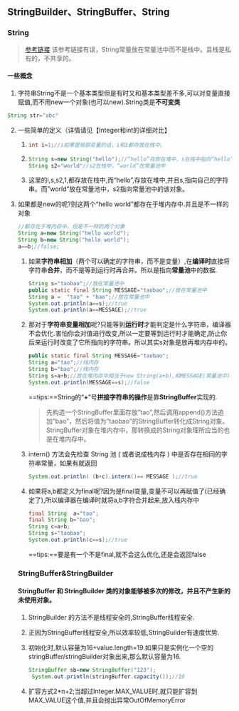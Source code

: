 ## StringBuilder、StringBuffer、String

### String

> [参考链接](https://www.nowcoder.com/profile/891455099/test/39167738/3731#referAnchor) 该参考链接有误，String常量放在常量池中而不是栈中。且栈是私有的，不共享的。

#### 一些概念

1. 字符串String不是一个基本类型但是有时又和基本类型差不多,可以对变量直接赋值,而不用new一个对象(也可以new).String类是**不可变类**

```java
String str="abc"
```

2. 一些简单的定义（详情请见【Integer和int的详细对比】

   1. ```java
      int i=1;//i如果是局部变量的话，i和1都存放在栈中。
      ```

   2. ```java
      String s=new String("hello");//“hello”存放在堆中，s在栈中指向“hello”
      String s2="world"//s2在栈中，“world”在常量池中
      ```

   3. 这里的i,s,s2,1,都存放在栈中,而“hello”,存放在堆中,并且s,指向自己的字符串。而”world”放在常量池中，s2指向常量池中的该对象。

   

3. 如果都是new的呢?则这两个“hello world”都存在于堆内存中.并且是不一样的对象

   ```java
   //都存在于堆内存中，但是不一样的两个对象
   String a=new String("hello world");
   String b=new String("hello world");
   a==b;//false;
   ```

   1. 如果**字符串相加**（两个可以确定的字符串，而不是变量）,在**编译时**直接将字符串**合并**，而不是等到运行时再合并。所以是指向**常量池**中的数据.

      ```java
      String s="taobao";//放在常量池中
      public static final String MESSAGE="taobao";//放在常量池中
      String a =  "tao" + "bao";//放在常量池中
      System.out.println(a==s);//true
      System.out.println(a==MESSAGE);//true
      ```

   2. 那对于**字符串变量相加**呢?只能等到**运行时**才能判定是什么字符串，编译器不会优化.害怕你会对值进行改变,所以一定要等到运行时才能确定,防止你后来运行时改变了它所指向的字符串。所以其实s对象是放再堆内存中的。

      ```java
      public static final String MESSAGE="taobao";
      String a="tao";//栈内存
      String b="bao";//栈内存
      String s=a+b;//放在堆内存中相当于new String(a+b),和MESSAGE(常量池中)不是同一个对象
      System.out.println(MESSAGE==s);//false
      ```

      ==tips:==String的“**+**”号**拼接字符串的操作**是靠**StringBuffer**实现的.

      > 先构造一个StringBuffer里面存放”tao”,然后调用append()方法追加”bao”，然后将值为”taobao”的StringBuffer转化成String对象。StringBuffer对象在堆内存中，那转换成的String对象理所应当的也是在堆内存中。

   3. intern() 方法会先检查 String 池 ( 或者说成栈内存 ) 中是否存在相同的字符串常量，如果有就返回

      ```java
      System.out.println( (b+c).intern()== MESSAGE );//true
      ```

   4. 如果将a,b都定义为final呢?因为是final变量,变量不可以再赋值了(已经确定了),所以编译器在编译时就将a,b字符合并起来,放入栈内存中

      ```java
      final String  a="tao";
      final String b="bao";
      String c=a+b;
      String s="taobao";
      System.out.println(c==s);//true
      ```

      ==tips:==要是有一个不是final,就不会这么优化,还是会返回false

   ### StringBuffer&StringBuilder

   #### StringBuffer 和 StringBuilder 类的对象能够被多次的修改，并且**不产生新的未使用对象**。

   1. StringBuilder 的方法不是线程安全的,StringBuffer线程安全.

   2. 正因为StringBuffer线程安全,所以效率较低,StringBuilder有速度优势.

   3. 初始化时,默认容量为16+value.length=19.如果只是实例化一个空的stringBuffer/stringBuilder对象出来,那么默认容量为16.

      ```java
      StringBuffer sb=new StringBuffer("123");
       System.out.println(stringBuffer.capacity());//19
      
      ```

   4. 扩容方式2*n+2;当超过Integer.MAX_VALUE时,就只能扩容到MAX_VALUE这个值,并且会抛出异常OutOfMemoryError

   



